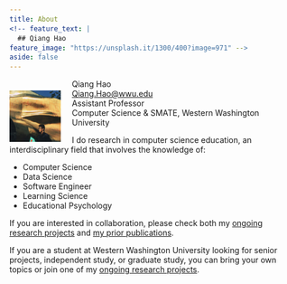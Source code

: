 ```yaml
---
title: About
<!-- feature_text: |
  ## Qiang Hao
feature_image: "https://unsplash.it/1300/400?image=971" -->
aside: false
---
```


<img style="float:left; margin-right: 20px; margin-top: 20px; width: 18%;" src="assets/avatar.jpeg" />

Qiang Hao  
<a href="mailto:Qiang.Hao@wwu.edu">Qiang.Hao@wwu.edu</a>  
Assistant Professor  
Computer Science & SMATE, Western Washington University  

I do research in computer science education, an interdisciplinary field that involves the knowledge of:

* Computer Science
* Data Science
* Software Engineer
* Learning Science
* Educational Psychology

If you are interested in collaboration, please check both my <a href="research" target="_blank">ongoing research projects</a> and <a href="cv" target="_blank">my prior publications</a>.

If you are a student at Western Washington University looking for senior projects, independent study, or graduate study, you can bring your own topics or join one of my <a href="research" target="_blank">ongoing research projects</a>.